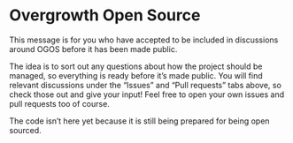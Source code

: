 # Overgrowth Open Source
This message is for you who have accepted to be included in discussions around OGOS before it has been made public.

The idea is to sort out any questions about how the project should be managed, so everything is ready before it’s made public. You will find relevant discussions under the “Issues” and “Pull requests” tabs above, so check those out and give your input! Feel free to open your own issues and pull requests too of course.

The code isn’t here yet because it is still being prepared for being open sourced.
